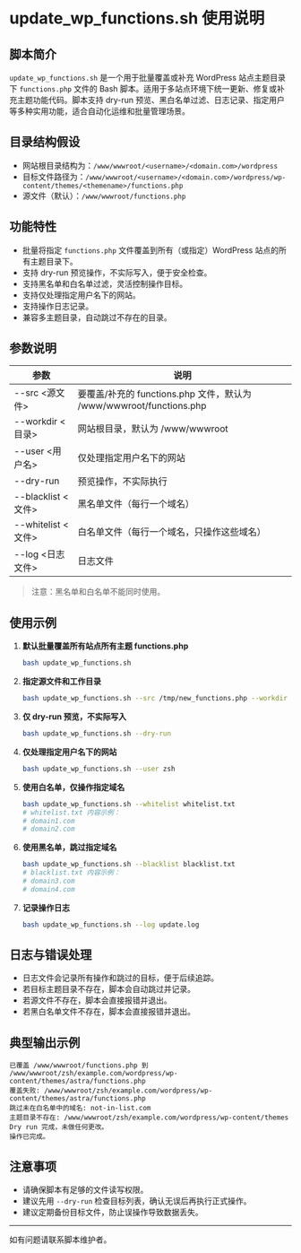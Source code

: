 # update_wp_functions.sh 使用说明

## 脚本简介

`update_wp_functions.sh` 是一个用于批量覆盖或补充 WordPress 站点主题目录下 `functions.php` 文件的 Bash 脚本。适用于多站点环境下统一更新、修复或补充主题功能代码。脚本支持 dry-run 预览、黑白名单过滤、日志记录、指定用户等多种实用功能，适合自动化运维和批量管理场景。

## 目录结构假设

- 网站根目录结构为：`/www/wwwroot/<username>/<domain.com>/wordpress`
- 目标文件路径为：`/www/wwwroot/<username>/<domain.com>/wordpress/wp-content/themes/<themename>/functions.php`
- 源文件（默认）：`/www/wwwroot/functions.php`

## 功能特性

- 批量将指定 `functions.php` 文件覆盖到所有（或指定）WordPress 站点的所有主题目录下。
- 支持 dry-run 预览操作，不实际写入，便于安全检查。
- 支持黑名单和白名单过滤，灵活控制操作目标。
- 支持仅处理指定用户名下的网站。
- 支持操作日志记录。
- 兼容多主题目录，自动跳过不存在的目录。

## 参数说明

| 参数             | 说明                                                         |
|------------------|--------------------------------------------------------------|
| --src <源文件>   | 要覆盖/补充的 functions.php 文件，默认为 /www/wwwroot/functions.php |
| --workdir <目录> | 网站根目录，默认为 /www/wwwroot                              |
| --user <用户名>  | 仅处理指定用户名下的网站                                      |
| --dry-run        | 预览操作，不实际执行                                         |
| --blacklist <文件> | 黑名单文件（每行一个域名）                                 |
| --whitelist <文件> | 白名单文件（每行一个域名，只操作这些域名）                 |
| --log <日志文件> | 日志文件                                                     |

> 注意：黑名单和白名单不能同时使用。

## 使用示例

1. **默认批量覆盖所有站点所有主题 functions.php**

   ```bash
   bash update_wp_functions.sh
   ```

2. **指定源文件和工作目录**

   ```bash
   bash update_wp_functions.sh --src /tmp/new_functions.php --workdir /data/wwwroot
   ```

3. **仅 dry-run 预览，不实际写入**

   ```bash
   bash update_wp_functions.sh --dry-run
   ```

4. **仅处理指定用户名下的网站**

   ```bash
   bash update_wp_functions.sh --user zsh
   ```

5. **使用白名单，仅操作指定域名**

   ```bash
   bash update_wp_functions.sh --whitelist whitelist.txt
   # whitelist.txt 内容示例：
   # domain1.com
   # domain2.com
   ```

6. **使用黑名单，跳过指定域名**

   ```bash
   bash update_wp_functions.sh --blacklist blacklist.txt
   # blacklist.txt 内容示例：
   # domain3.com
   # domain4.com
   ```

7. **记录操作日志**

   ```bash
   bash update_wp_functions.sh --log update.log
   ```

## 日志与错误处理

- 日志文件会记录所有操作和跳过的目标，便于后续追踪。
- 若目标主题目录不存在，脚本会自动跳过并记录。
- 若源文件不存在，脚本会直接报错并退出。
- 若黑白名单文件不存在，脚本会直接报错并退出。

## 典型输出示例

```
已覆盖 /www/wwwroot/functions.php 到 /www/wwwroot/zsh/example.com/wordpress/wp-content/themes/astra/functions.php
覆盖失败: /www/wwwroot/zsh/example.com/wordpress/wp-content/themes/astra/functions.php
跳过未在白名单中的域名: not-in-list.com
主题目录不存在: /www/wwwroot/zsh/example.com/wordpress/wp-content/themes
Dry run 完成，未做任何更改。
操作已完成。
```

## 注意事项

- 请确保脚本有足够的文件读写权限。
- 建议先用 `--dry-run` 检查目标列表，确认无误后再执行正式操作。
- 建议定期备份目标文件，防止误操作导致数据丢失。

---

如有问题请联系脚本维护者。
